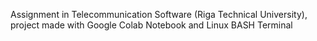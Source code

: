 Assignment in Telecommunication Software (Riga Technical University), project made with Google Colab Notebook and Linux BASH Terminal
